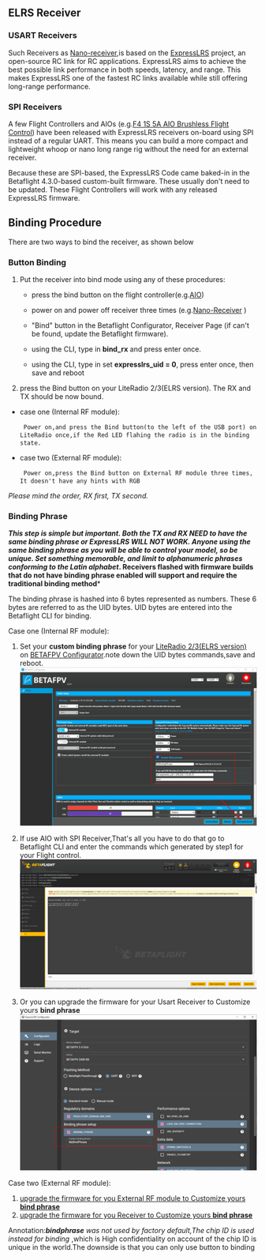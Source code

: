 ## ELRS Receiver

### USART Receivers
Such Receivers as [Nano-receiver](https://betafpv.com/collections/rx-tx/products/elrs-nano-receiver),is based on the [ExpressLRS](https://www.expresslrs.org/2.0/) project, an open-source RC link for RC applications. ExpressLRS aims to achieve the best possible link performance in both speeds, latency, and range. This makes ExpressLRS one of the fastest RC links available while still offering long-range performance.

### SPI Receivers
A few Flight Controllers and AIOs (e.g.[F4 1S 5A AIO Brushless Flight Control](https://betafpv.com/collections/components/products/f4-1s-5a-aio-brushless-flight-controller-elrs-2-4g)) have been released with ExpressLRS receivers on-board using SPI instead of a regular UART. This means you can build a more compact and lightweight whoop or nano long range rig without the need for an external receiver. 

Because these are SPI-based, the ExpressLRS Code came baked-in in the Betaflight 4.3.0-based custom-built firmware. These usually don't need to be updated. These Flight Controllers will work with any released ExpressLRS firmware.


## Binding Procedure

There are two ways to bind the receiver, as shown below
### Button Binding


1. Put the receiver into bind mode using any of these procedures:
    

	- press the bind button on the flight controller(e.g.[AIO](https://betafpv.com/collections/components/products/f4-1s-5a-aio-brushless-flight-controller-elrs-2-4g))
	
	- power on and power off receiver three times  (e.g.[Nano-Receiver](https://betafpv.com/collections/rx-tx/products/elrs-nano-receiver) )

	- "Bind" button in the Betaflight Configurator, Receiver Page (if can't be found, update the Betaflight firmware).

	- using the CLI, type in **bind_rx** and press enter once. 

	- using the CLI, type in set **expresslrs_uid = 0**, press enter once, then save and reboot


	
2. press the Bind button on your LiteRadio 2/3(ELRS version). The RX and TX should be now bound.

 - case one (Internal RF module):
 
 	 	Power on,and press the Bind button(to the left of the USB port) on LiteRadio once,if the Red LED flahing the radio is in the binding state.

 - case two (External RF module):
 		
		Power on,press the Bind button on External RF module three times, It doesn't have any hints with RGB
	
*Please mind the order, RX first, TX second.*
 
### Binding Phrase
***This step is simple but important. Both the TX and RX NEED to have the same binding phrase or ExpressLRS WILL NOT WORK. Anyone using the same binding phrase as you will be able to control your model, so be unique. Set something memorable, and limit to alphanumeric phrases conforming to the Latin alphabet*. Receivers flashed with firmware builds that do not have binding phrase enabled will support and require the traditional binding method***

The binding phrase is hashed into 6 bytes represented as numbers. These 6 bytes are referred to as the UID bytes. UID bytes are entered into the Betaflight CLI for binding.

Case one (Internal RF module):

1. Set your **custom binding phrase** for your [LiteRadio 2/3(ELRS version)](https://betafpv.com/collections/rx-tx/products/literadio-2-se-radio-transmitter?variant=39537042260102) on [BETAFPV Configurator](https://github.com/BETAFPV/BETAFPV_Configurator/releases).note down the UID bytes commands,save and reboot.
![setBindphrase](https://github.com/hexaforce/BETAFPV_Configurator/blob/main/docs/image/setBindphrase.png)

3. If use  AIO with SPI Receiver,That's all you have to do that go to Betaflight CLI and enter the commands which generated by step1 for your Flight control. 
![setUidBytesOnCLI](https://github.com/hexaforce/BETAFPV_Configurator/blob/main/docs/image/setUidBytesOnCLI.png)

5. Or you can upgrade the firmware for your Usart Receiver to Customize yours **bind phrase**
![upgrateElrsRxFirmware](https://github.com/hexaforce/BETAFPV_Configurator/blob/main/docs/image/upgrateElrsRxFirmware.png)


Case two (External RF module):

1. [upgrade the firmware for you External RF module to Customize yours **bind phrase**](https://www.expresslrs.org/2.0/quick-start/tx-betafpv2400/)
2. [upgrade the firmware for you Receiver to Customize yours **bind phrase**](https://www.expresslrs.org/2.0/quick-start/rx-betafpv2400/)

Annotation:***bindphrase** was not used by factory default,The chip ID is used instead for binding* ,which is High confidentiality on account of the chip ID is unique in the world.The downside is that you can only use button to binding
